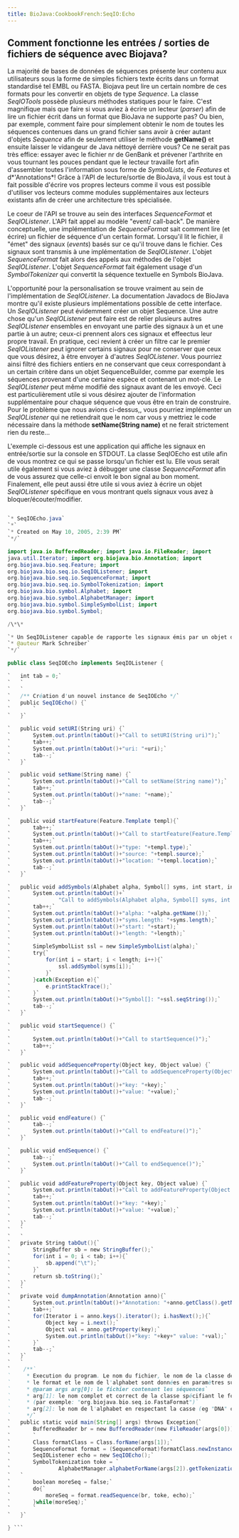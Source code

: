 ```yaml
---
title: BioJava:CookbookFrench:SeqIO:Echo
---
```


Comment fonctionne les entrées / sorties de fichiers de séquence avec Biojava?
------------------------------------------------------------------------------

La majorité de bases de données de séquences présente leur contenu aux
utilisateurs sous la forme de simples fichiers texte écrits dans un
format standardisé tel EMBL ou FASTA. Biojava peut lire un certain
nombre de ces formats pour les convertir en objets de type *Sequence*.
La classe *SeqIOTools* possède plusieurs méthodes statiques pour le
faire. C'est magnifique mais que faire si vous aviez à écrire un lecteur
(*parser*) afin de lire un fichier écrit dans un format que BioJava ne
supporte pas? Ou bien, par exemple, comment faire pour simplement
obtenir le nom de toutes les séquences contenues dans un grand fichier
sans avoir à créer autant d'objets *Sequence* afin de seulement utiliser
le méthode **getName()** et ensuite laisser le vidangeur de Java néttoyé
derrière vous? Ce ne serait pas très effice: essayer avec le fichier nr
de GenBank et prévener l'arthrite en vous tournant les pouces pendant
que le lecteur travaille fort afin d'assembler toutes l'information sous
forme de *SymbolLists*, de *Features* et d*'Annotations*! Grâce à l'API
de lecture/sortie de BioJava, il vous est tout à fait possible d'écrire
vos propres lecteurs comme il vous est possible d'utiliser vos lecteurs
comme modules supplémentaires aux lecteurs existants afin de créer une
architecture très spécialisée.

Le coeur de l'API se trouve au sein des interfaces *SequenceFormat* et
*SeqIOListener*. L'API fait appel au modèle "event/ call-back". De
manière conceptuelle, une implémentation de *SequenceFormat* sait
comment lire (et écrire) un fichier de séquence d'un certain format.
Lorsqu'il lit le fichier, il "émet" des signaux (*events*) basés sur ce
qu'il trouve dans le fichier. Ces signaux sont transmis à une
implémentation de *SeqIOListener*. L'objet *SequenceFormat* fait alors
des appels aux méthodes de l'objet *SeqIOListener*. L'objet
*SequenceFormat* fait également usage d'un *SymbolTokenizer* qui
convertit la séquence textuelle en Symbols BioJava.

L'opportunité pour la personalisation se trouve vraiment au sein de
l'implémentation de *SeqIOListener*. La documentation Javadocs de
BioJava montre qu'il existe plusieurs implémentations possible de cette
interface. Un *SeqIOListener* peut évidemment créer un objet Sequence.
Une autre chose qu'un *SeqIOListener* peut faire est de relier plusieurs
autres *SeqIOListener* ensembles en envoyant une partie des signaux à un
et une partie à un autre; ceux-ci prennent alors ces signaux et
effeectus leur propre travail. En pratique, ceci revient à créer un
filtre car le premier *SeqIOListener* peut ignorer certains signaux pour
ne conserver que ceux que vous désirez, à être envoyer à d'autres
*SeqIOListener*. Vous pourriez ainsi filtré des fichiers entiers en ne
conservant que ceux correspondant à un certain critère dans un objet
SequenceBuilder, comme par exemple les séquences provenant d'une
certaine espèce et contenant un mot-clé. Le *SeqIOListener* peut même
modifié des signaux avant de les envoyé. Ceci est particulièrement utile
si vous désirez ajouter de l'information supplémentaire pour chaque
séquence que vous être en train de construire. Pour le problème que nous
avions ci-dessus,, vous pourriez implémenter un *SeqIOListener* qui ne
retiendrait que le nom car vous y mettriez le code nécessaire dans la
méthode **setName(String name)** et ne ferait strictement rien du
reste...

L'exemple ci-dessous est une application qui affiche les signaux en
entrée/sortie sur la console en STDOUT. La classe SeqIOEcho est utile
afin de vous montrez ce qui se passe lorsqu'un fichier est lu. Elle vous
serait utile également si vous aviez à débugger une classe
*SequenceFormat* afin de vous assurez que celle-ci envoit le bon signal
au bon moment. Finalement, elle peut aussi être utile si vous aviez à
écrire un objet *SeqIOListener* spécifique en vous montrant quels
signaux vous avez à bloquer/écouter/modifier.

```java /\*

`* SeqIOEcho.java`  
`*`  
`* Created on May 10, 2005, 2:39 PM`  
`*/`

import java.io.BufferedReader; import java.io.FileReader; import
java.util.Iterator; import org.biojava.bio.Annotation; import
org.biojava.bio.seq.Feature; import
org.biojava.bio.seq.io.SeqIOListener; import
org.biojava.bio.seq.io.SequenceFormat; import
org.biojava.bio.seq.io.SymbolTokenization; import
org.biojava.bio.symbol.Alphabet; import
org.biojava.bio.symbol.AlphabetManager; import
org.biojava.bio.symbol.SimpleSymbolList; import
org.biojava.bio.symbol.Symbol;

/\*\*

`* Un SeqIOListener capable de rapporte les signaux émis par un objet d'un format donné`  
`* @auteur Mark Schreiber`  
`*/`

public class SeqIOEcho implements SeqIOListener {

`   int tab = 0;`  
`   `  
`   `  
`   /** Création d'un nouvel instance de SeqIOEcho */`  
`   public SeqIOEcho() {`  
`       `  
`   }`

`   public void setURI(String uri) {`  
`       System.out.println(tabOut()+"Call to setURI(String uri)");`  
`       tab++;`  
`       System.out.println(tabOut()+"uri: "+uri);`  
`       tab--;`  
`   }`

`   public void setName(String name) {`  
`       System.out.println(tabOut()+"Call to setName(String name)");`  
`       tab++;`  
`       System.out.println(tabOut()+"name: "+name);`  
`       tab--;`  
`   }`

`   public void startFeature(Feature.Template templ){`  
`       tab++;`  
`       System.out.println(tabOut()+"Call to startFeature(Feature.Template templ)");`  
`       tab++;`  
`       System.out.println(tabOut()+"type: "+templ.type);`  
`       System.out.println(tabOut()+"source: "+templ.source);`  
`       System.out.println(tabOut()+"location: "+templ.location);`  
`       tab--;`  
`   }`

`   public void addSymbols(Alphabet alpha, Symbol[] syms, int start, int length) {`  
`       System.out.println(tabOut()+`  
`               "Call to addSymbols(Alphabet alpha, Symbol[] syms, int start, int length)");`  
`       tab++;`  
`       System.out.println(tabOut()+"alpha: "+alpha.getName());`  
`       System.out.println(tabOut()+"syms.length: "+syms.length);`  
`       System.out.println(tabOut()+"start: "+start);`  
`       System.out.println(tabOut()+"length: "+length);`  
`       `  
`       SimpleSymbolList ssl = new SimpleSymbolList(alpha);`  
`       try{`  
`           for(int i = start; i < length; i++){`  
`               ssl.addSymbol(syms[i]);`  
`           }`  
`       }catch(Exception e){`  
`           e.printStackTrace();`  
`       }`  
`       System.out.println(tabOut()+"Symbol[]: "+ssl.seqString());`  
`       tab--;`  
`   }`

`   public void startSequence() {`  
`       `  
`       System.out.println(tabOut()+"Call to startSequence()");`  
`       tab++;`  
`   }`

`   public void addSequenceProperty(Object key, Object value) {`  
`       System.out.println(tabOut()+"Call to addSequenceProperty(Object key, Object value) ");`  
`       tab++;`  
`       System.out.println(tabOut()+"key: "+key);`  
`       System.out.println(tabOut()+"value: "+value);`  
`       tab--;`  
`   }`

`   public void endFeature() {`  
`       tab--;`  
`       System.out.println(tabOut()+"Call to endFeature()");`  
`   }`

`   public void endSequence() {`  
`       tab--;`  
`       System.out.println(tabOut()+"Call to endSequence()");`  
`   }`

`   public void addFeatureProperty(Object key, Object value) {`  
`       System.out.println(tabOut()+"Call to addFeatureProperty(Object key, Object value)");`  
`       tab++;`  
`       System.out.println(tabOut()+"key: "+key);`  
`       System.out.println(tabOut()+"value: "+value);`  
`       tab--;`  
`   }`  
`   `  
`   `  
`   private String tabOut(){`  
`       StringBuffer sb = new StringBuffer();`  
`       for(int i = 0; i < tab; i++){`  
`           sb.append("\t");`  
`       }`  
`       return sb.toString();`  
`   }`  
`   `  
`   private void dumpAnnotation(Annotation anno){`  
`       System.out.println(tabOut()+"Annotation: "+anno.getClass().getName());`  
`       tab++;`  
`       for(Iterator i = anno.keys().iterator(); i.hasNext();){`  
`           Object key = i.next();`  
`           Object val = anno.getProperty(key);`  
`           System.out.println(tabOut()+"key: "+key+" value: "+val);`  
`       }`  
`       tab--;`  
`   }`  
`   `  
`    /**`  
`     * Execution du program. Le nom du fichier, le nom de la classe definissant `  
`     * le format et le nom de l'alphabet sont données en paramètres sur la ligne de commande.`  
`     * @param args arg[0]: le fichier contenant les séquences`  
`     * arg[1]: le nom complet et correct de la classe spécifiant le format`  
`     * (par exemple: "org.biojava.bio.seq.io.FastaFormat")`  
`     * arg[2]: le nom de l'alphabet en respectant la casse (eg "DNA" or "Protein");`  
`     */`  
`   public static void main(String[] args) throws Exception{`  
`       BufferedReader br = new BufferedReader(new FileReader(args[0]));`  
`       `  
`       Class formatClass = Class.forName(args[1]);`  
`       SequenceFormat format = (SequenceFormat)formatClass.newInstance();`  
`       SeqIOListener echo = new SeqIOEcho();`  
`       SymbolTokenization toke = `  
`               AlphabetManager.alphabetForName(args[2]).getTokenization("token");`  
`   `  
`       boolean moreSeq = false;`  
`       do{`  
`           moreSeq = format.readSequence(br, toke, echo);`  
`       }while(moreSeq);`  
`       `  
`   }`

} ```
